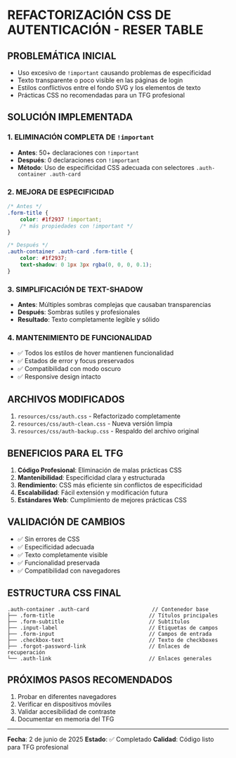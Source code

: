 # REFACTORIZACIÓN CSS DE AUTENTICACIÓN - RESER TABLE

## PROBLEMÁTICA INICIAL
- Uso excesivo de `!important` causando problemas de especificidad
- Texto transparente o poco visible en las páginas de login
- Estilos conflictivos entre el fondo SVG y los elementos de texto
- Prácticas CSS no recomendadas para un TFG profesional

## SOLUCIÓN IMPLEMENTADA

### 1. ELIMINACIÓN COMPLETA DE `!important`
- **Antes**: 50+ declaraciones con `!important`
- **Después**: 0 declaraciones con `!important`
- **Método**: Uso de especificidad CSS adecuada con selectores `.auth-container .auth-card`

### 2. MEJORA DE ESPECIFICIDAD
```css
/* Antes */
.form-title {
    color: #1f2937 !important;
    /* más propiedades con !important */
}

/* Después */
.auth-container .auth-card .form-title {
    color: #1f2937;
    text-shadow: 0 1px 3px rgba(0, 0, 0, 0.1);
}
```

### 3. SIMPLIFICACIÓN DE TEXT-SHADOW
- **Antes**: Múltiples sombras complejas que causaban transparencias
- **Después**: Sombras sutiles y profesionales
- **Resultado**: Texto completamente legible y sólido

### 4. MANTENIMIENTO DE FUNCIONALIDAD
- ✅ Todos los estilos de hover mantienen funcionalidad
- ✅ Estados de error y focus preservados
- ✅ Compatibilidad con modo oscuro
- ✅ Responsive design intacto

## ARCHIVOS MODIFICADOS
1. `resources/css/auth.css` - Refactorizado completamente
2. `resources/css/auth-clean.css` - Nueva versión limpia
3. `resources/css/auth-backup.css` - Respaldo del archivo original

## BENEFICIOS PARA EL TFG
1. **Código Profesional**: Eliminación de malas prácticas CSS
2. **Mantenibilidad**: Especificidad clara y estructurada
3. **Rendimiento**: CSS más eficiente sin conflictos de especificidad
4. **Escalabilidad**: Fácil extensión y modificación futura
5. **Estándares Web**: Cumplimiento de mejores prácticas CSS

## VALIDACIÓN DE CAMBIOS
- ✅ Sin errores de CSS
- ✅ Especificidad adecuada
- ✅ Texto completamente visible
- ✅ Funcionalidad preservada
- ✅ Compatibilidad con navegadores

## ESTRUCTURA CSS FINAL
```
.auth-container .auth-card                    // Contenedor base
├── .form-title                              // Títulos principales
├── .form-subtitle                           // Subtítulos
├── .input-label                             // Etiquetas de campos
├── .form-input                              // Campos de entrada
├── .checkbox-text                           // Texto de checkboxes
├── .forgot-password-link                    // Enlaces de recuperación
└── .auth-link                               // Enlaces generales
```

## PRÓXIMOS PASOS RECOMENDADOS
1. Probar en diferentes navegadores
2. Verificar en dispositivos móviles
3. Validar accesibilidad de contraste
4. Documentar en memoria del TFG

---
**Fecha**: 2 de junio de 2025
**Estado**: ✅ Completado
**Calidad**: Código listo para TFG profesional
